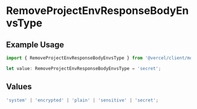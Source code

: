 # RemoveProjectEnvResponseBodyEnvsType

## Example Usage

```typescript
import { RemoveProjectEnvResponseBodyEnvsType } from '@vercel/client/models/operations';

let value: RemoveProjectEnvResponseBodyEnvsType = 'secret';
```

## Values

```typescript
'system' | 'encrypted' | 'plain' | 'sensitive' | 'secret';
```
